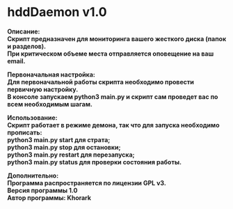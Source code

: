 # hddDaemon v1.0

<b>Описание:<b><br>
    Скрипт предназначен для мониторинга вашего жесткого диска (папок и разделов).<br>
    При критическом объеме места отправляется оповещение на ваш email.

Первоначальная настройка:
    <br>
    Для первоначальной работы скрипта необходимо провести первичную настройку.
    <br>
    В консоле запускаем <b>python3 main.py</b> и скрипт сам проведет вас по всем необходимым шагам.

<b>Использование:</b><br>
    Скрипт работает в режиме демона, так что для запуска необходимо прописать:
    <br>
    <b>python3 main.py start</b> для страта;
     <br>
    <b>python3 main.py stop</b> для остановки;
     <br>
    <b>python3 main.py restart</b> для перезапуска;
     <br>
    <b>python3 main.py status</b> для проверки состояния работы.
        <br>


<b>Дополнительно:</b><br>
    Программа распространяется по лицензии GPL v3.<br>
    Версия программы 1.0<br>
    Автор программы: Khorark<br>
